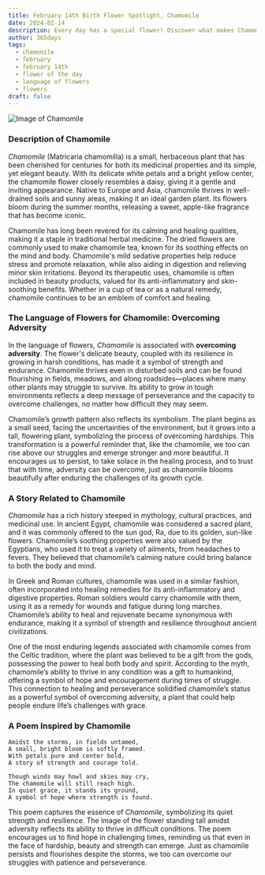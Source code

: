 ```yaml
---
title: February 14th Birth Flower Spotlight, Chamomile
date: 2024-02-14
description: Every day has a special flower! Discover what makes Chamomile unique as today’s birth flower and its symbolic meaning.
author: 365days
tags:
  - chamomile
  - february
  - february 14th
  - flower of the day
  - language of flowers
  - flowers
draft: false
---
```



![Image of Chamomile](https://cdn.pixabay.com/photo/2018/06/29/22/51/chamomile-3506765_1280.jpg#center)


### Description of Chamomile

_Chamomile_ (Matricaria chamomilla) is a small, herbaceous plant that has been cherished for centuries for both its medicinal properties and its simple, yet elegant beauty. With its delicate white petals and a bright yellow center, the chamomile flower closely resembles a daisy, giving it a gentle and inviting appearance. Native to Europe and Asia, chamomile thrives in well-drained soils and sunny areas, making it an ideal garden plant. Its flowers bloom during the summer months, releasing a sweet, apple-like fragrance that has become iconic.

Chamomile has long been revered for its calming and healing qualities, making it a staple in traditional herbal medicine. The dried flowers are commonly used to make chamomile tea, known for its soothing effects on the mind and body. Chamomile's mild sedative properties help reduce stress and promote relaxation, while also aiding in digestion and relieving minor skin irritations. Beyond its therapeutic uses, chamomile is often included in beauty products, valued for its anti-inflammatory and skin-soothing benefits. Whether in a cup of tea or as a natural remedy, chamomile continues to be an emblem of comfort and healing.

### The Language of Flowers for Chamomile: Overcoming Adversity

In the language of flowers, _Chamomile_ is associated with **overcoming adversity**. The flower's delicate beauty, coupled with its resilience in growing in harsh conditions, has made it a symbol of strength and endurance. Chamomile thrives even in disturbed soils and can be found flourishing in fields, meadows, and along roadsides—places where many other plants may struggle to survive. Its ability to grow in tough environments reflects a deep message of perseverance and the capacity to overcome challenges, no matter how difficult they may seem.

Chamomile’s growth pattern also reflects its symbolism. The plant begins as a small seed, facing the uncertainties of the environment, but it grows into a tall, flowering plant, symbolizing the process of overcoming hardships. This transformation is a powerful reminder that, like the chamomile, we too can rise above our struggles and emerge stronger and more beautiful. It encourages us to persist, to take solace in the healing process, and to trust that with time, adversity can be overcome, just as chamomile blooms beautifully after enduring the challenges of its growth cycle.

### A Story Related to Chamomile

_Chamomile_ has a rich history steeped in mythology, cultural practices, and medicinal use. In ancient Egypt, chamomile was considered a sacred plant, and it was commonly offered to the sun god, Ra, due to its golden, sun-like flowers. Chamomile’s soothing properties were also valued by the Egyptians, who used it to treat a variety of ailments, from headaches to fevers. They believed that chamomile’s calming nature could bring balance to both the body and mind.

In Greek and Roman cultures, chamomile was used in a similar fashion, often incorporated into healing remedies for its anti-inflammatory and digestive properties. Roman soldiers would carry chamomile with them, using it as a remedy for wounds and fatigue during long marches. Chamomile’s ability to heal and rejuvenate became synonymous with endurance, making it a symbol of strength and resilience throughout ancient civilizations.

One of the most enduring legends associated with chamomile comes from the Celtic tradition, where the plant was believed to be a gift from the gods, possessing the power to heal both body and spirit. According to the myth, chamomile’s ability to thrive in any condition was a gift to humankind, offering a symbol of hope and encouragement during times of struggle. This connection to healing and perseverance solidified chamomile’s status as a powerful symbol of overcoming adversity, a plant that could help people endure life’s challenges with grace.

### A Poem Inspired by Chamomile

```
Amidst the storms, in fields untamed,  
A small, bright bloom is softly framed.  
With petals pure and center bold,  
A story of strength and courage told.  

Though winds may howl and skies may cry,  
The chamomile will still reach high.  
In quiet grace, it stands its ground,  
A symbol of hope where strength is found.
```

This poem captures the essence of _Chamomile_, symbolizing its quiet strength and resilience. The image of the flower standing tall amidst adversity reflects its ability to thrive in difficult conditions. The poem encourages us to find hope in challenging times, reminding us that even in the face of hardship, beauty and strength can emerge. Just as chamomile persists and flourishes despite the storms, we too can overcome our struggles with patience and perseverance.


